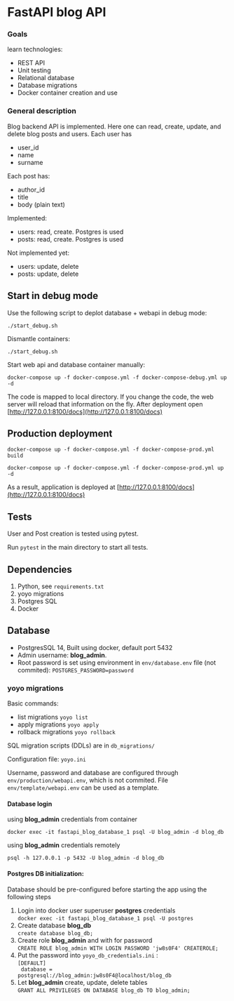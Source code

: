 # FastAPI blog API
### Goals
learn technologies:
* REST API
* Unit testing
* Relational database
* Database migrations
* Docker container creation and use

### General description
Blog backend API is implemented. Here one can read, create, update, and delete blog posts and users.
Each user has
* user_id
* name
* surname

Each post has:
* author_id
* title
* body (plain text)

Implemented:
* users: read, create. Postgres is used
* posts: read, create. Postgres is used

Not implemented yet:
* users: update, delete
* posts: update, delete

## Start in debug mode
Use the following script to deplot database + webapi in debug mode: 

```./start_debug.sh```

Dismantle containers:

```./start_debug.sh```

Start web api and database container manually:

```docker-compose up -f docker-compose.yml -f docker-compose-debug.yml up -d```

The code is mapped to local directory.
If you change the code, the web server will reload that information on the fly.
After deployment open [http://127.0.0.1:8100/docs](http://127.0.0.1:8100/docs)

## Production deployment

```docker-compose up -f docker-compose.yml -f docker-compose-prod.yml build```

```docker-compose up -f docker-compose.yml -f docker-compose-prod.yml up -d```

As a result, application is deployed at [http://127.0.0.1:8100/docs](http://127.0.0.1:8100/docs)

## Tests
User and Post creation is tested using pytest.

Run ```pytest``` in the main directory to start all tests.

## Dependencies
1. Python, see ```requirements.txt```
2. yoyo migrations
3. Postgres SQL
4. Docker

## Database

* PostgresSQL 14, Built using docker, default port 5432
* Admin username: **blog_admin**.
* Root password is set using environment in ```env/database.env``` file (not commited): ```POSTGRES_PASSWORD=password``` 

### yoyo migrations
Basic commands:
* list migrations ```yoyo list```
* apply migrations ```yoyo apply```
* rollback migrations ```yoyo rollback```

SQL migration scripts (DDLs) are in ```db_migrations/```

Configuration file: ``yoyo.ini``

Username, password and database are configured through ```env/production/webapi.env```, which is not commited.
File ```env/template/webapi.env``` can be used as a template.

#### Database login
using **blog_admin** credentials from container

```docker exec -it fastapi_blog_database_1 psql -U blog_admin -d blog_db```

using **blog_admin** credentials remotely

``psql -h 127.0.0.1 -p 5432 -U blog_admin -d blog_db``

#### Postgres DB initialization:
Database should be pre-configured before starting the app using the following steps

1. Login into docker user superuser **postgres** credentials  
```docker exec -it fastapi_blog_database_1 psql -U postgres```
2. Create database **blog_db**  
```create database blog_db;```<br/>
3. Create role **blog_admin** and with for password  
```CREATE ROLE blog_admin WITH LOGIN PASSWORD 'jw8s0F4' CREATEROLE;```
4. Put the password into ``yoyo_db_credentials.ini`` :  
<code>[DEFAULT]<br/>
database = postgresql://blog_admin:jw8s0F4@localhost/blog_db</code>
6. Let **blog_admin** create, update, delete tables   
```GRANT ALL PRIVILEGES ON DATABASE blog_db TO blog_admin;```

